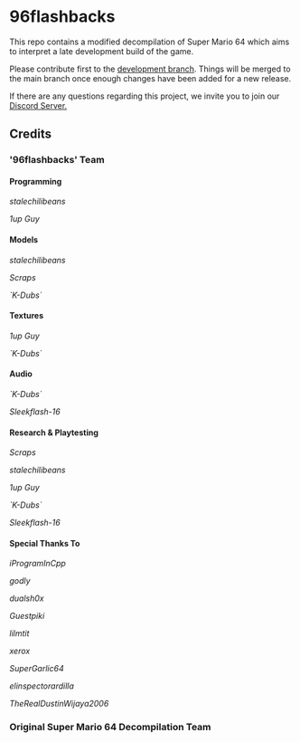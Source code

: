 # 96flashbacks

This repo contains a modified decompilation of Super Mario 64 which aims to interpret a late development build of the game.

Please contribute first to the [development branch](https://github.com/96flashbacks/pre-e3/tree/development/). Things will be merged to the main branch once enough changes have been added for a new release.

If there are any questions regarding this project, we invite you to join our [Discord Server.](https://discord.gg/rjWEDCqW4c)

## Credits

### '96flashbacks' Team

#### Programming

*stalechilibeans*

*1up Guy*

#### Models

*stalechilibeans*

*Scraps*

*`K-Dubs΄*

#### Textures

*1up Guy*

*`K-Dubs΄*

#### Audio

*`K-Dubs΄*

*Sleekflash-16*

#### Research & Playtesting

*Scraps*

*stalechilibeans*

*1up Guy*

*`K-Dubs΄*

*Sleekflash-16*

#### Special Thanks To

*iProgramInCpp*

*godly*

*dualsh0x*

*Guestpiki*

*lilmtit*

*xerox*

*SuperGarlic64*

*elinspectorardilla*

*TheRealDustinWijaya2006*

### Original Super Mario 64 Decompilation Team
